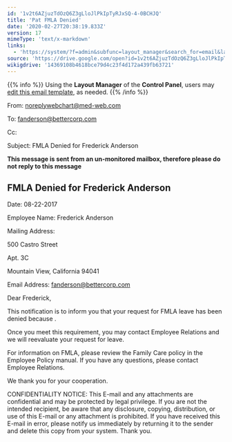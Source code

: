 ```yaml
---
id: '1v2t6AZjuzTdOzQ6Z3gLloJlPkIpTyRJxSQ-4-0BCHJQ'
title: 'Pat FMLA Denied'
date: '2020-02-27T20:38:19.833Z'
version: 17
mimeType: 'text/x-markdown'
links:
  - 'https://system/?f=admin&subfunc=layout_manager&search_for=email&layout_search=Go&lv_layout_manager_limit=0&opp=edit&doc_type=EFD&old_module=Email&old_name=Pat+FMLA+Denied&active=0'
source: 'https://drive.google.com/open?id=1v2t6AZjuzTdOzQ6Z3gLloJlPkIpTyRJxSQ-4-0BCHJQ'
wikigdrive: '14369108b4618bce79d4c23f4d172a439fb63721'
---
```

{{% info %}}
Using the **Layout Manager** of the **Control Panel**, users may [edit this email template](https://system/?f=admin&subfunc=layout_manager&search_for=email&layout_search=Go&lv_layout_manager_limit=0&opp=edit&doc_type=EFD&old_module=Email&old_name=Pat+FMLA+Denied&active=0), as needed.
{{% /info %}}

From: noreplywebchart@med-web.com

To: fanderson@bettercorp.com

Cc:

Subject: FMLA Denied for Frederick Anderson

****This message is sent from an un-monitored mailbox, therefore please do not reply to this message****

## FMLA Denied for Frederick Anderson

Date: 08-22-2017

Employee Name: Frederick Anderson

Mailing Address:

500 Castro Street

Apt. 3C

Mountain View, California 94041

Email Address: fanderson@bettercorp.com

Dear Frederick,

This notification is to inform you that your request for FMLA leave has been denied because .

Once you meet this requirement, you may contact Employee Relations and we will reevaluate your request for leave.

For information on FMLA, please review the Family Care policy in the Employee Policy manual. If you have any questions, please contact Employee Relations.

We thank you for your cooperation.

CONFIDENTIALITY NOTICE: This E-mail and any attachments are confidential and may be protected by legal privilege. If you are not the intended recipient, be aware that any disclosure, copying, distribution, or use of this E-mail or any attachment is prohibited. If you have received this E-mail in error, please notify us immediately by returning it to the sender and delete this copy from your system. Thank you.
